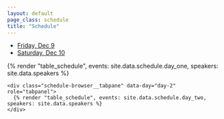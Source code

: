 ```yaml
---
layout: default
page_class: schedule
title: "Schedule"
---
```


<div class="schedule-browser" data-controller="schedule">
  <nav class="schedule-browser__navigation" data-schedule-target="navigation">
    <ul class="nav-tab nav-tab--pills" role="tablist">
      <li class="nav-tab__item">
        <a class="nav-tab__link nav-tab__link--active" href="/schedule/day-1" data-day="day-1"  data-action="schedule#toggleTab" role="tab">Friday, Dec 9</a>
      </li>
      <li class="nav-tab__item">
        <a class="nav-tab__link" href="/schedule/#day-2" data-day="day-2" data-action="schedule#toggleTab" role="tab">Saturday, Dec 10</a>
      </li>
    </ul>
  </nav>

  <div class="schedule-browser__content" data-schedule-target="tabpane">
    <div class="schedule-browser__tabpane schedule-browser__tabpane--active" data-day="day-1" role="tabpanel">
      {% render "table_schedule", events: site.data.schedule.day_one, speakers: site.data.speakers %}
    </div>

    <div class="schedule-browser__tabpane" data-day="day-2" role="tabpanel">  
      {% render "table_schedule", events: site.data.schedule.day_two, speakers: site.data.speakers %}
    </div>
  </div>
</div>
